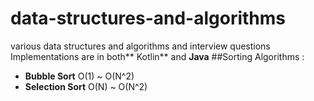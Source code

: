 # data-structures-and-algorithms
various data structures and algorithms and interview questions
Implementations are in both** Kotlin** and **Java**
 ##Sorting Algorithms :
- **Bubble Sort**     O(1) ~ O(N^2)
- **Selection  Sort**   O(N) ~ O(N^2)
